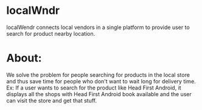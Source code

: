 # localWndr
localWendr connects local vendors in a single platform to provide user to search for product nearby location.
<br>
# About: 
We solve the problem for people searching for products in the local store and thus save time for people who don't want to wait long for delivery time. 
<br>
Ex:
  If a user wants to search for the product like Head First Android, it displays all the shops with Head First Android book available and the user can visit the store and get that stuff. 
